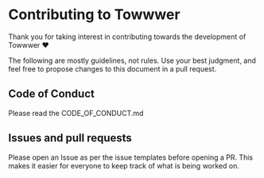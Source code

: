 # Contributing to Towwwer

Thank you for taking interest in contributing towards the development of Towwwer ❤️

The following are mostly guidelines, not rules. Use your best judgment, and feel free to propose changes to this document in a pull request.

## Code of Conduct

Please read the CODE_OF_CONDUCT.md

## Issues and pull requests

Please open an Issue as per the issue templates before opening a PR. This makes it easier for everyone to keep track of what is being worked on.
